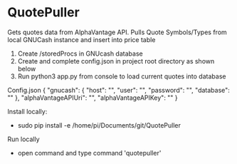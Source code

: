 # QuotePuller
Gets quotes data from AlphaVantage API. Pulls Quote Symbols/Types from local GNUCash instance and insert into price table

1. Create /storedProcs in GNUcash database
2. Create and complete config.json in project root directory as shown below
3. Run python3 app.py from console to load current quotes into database

Config.json
{
    "gnucash": {
		"host": "",
		"user": "",
		"password": "",
		"database": ""
	},
	"alphaVantageAPIUri": "",
	"alphaVantageAPIKey": ""
}

Install locally:
- sudo pip install -e /home/pi/Documents/git/QuotePuller

Run locally
- open command and type command 'quotepuller'